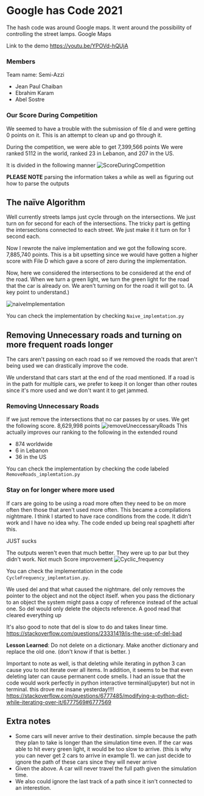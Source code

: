 # Google has Code 2021
The hash code was around Google maps. It went around the possibility of controlling the street lamps.
Google Maps

Link to the demo
https://youtu.be/YPOVd-hQUjA
### Members
Team name: Semi-Azzi

* Jean Paul Chaiban
* Ebrahim Karam
* Abel Sostre

### Our Score During Competition
We seemed to have a trouble with the submission of file d and were getting 0 points on it. This is an attempt to clean up and go through it.

During the competition, we were able to get
7,399,566 points
We were ranked 5112 in the world, ranked 23 in Lebanon, and 207 in the US.

It is divided in the following manner
![ScoreDuringCompetition](https://user-images.githubusercontent.com/10140799/109393997-aa544400-78f2-11eb-807e-50cb962b8cc3.png)

**PLEASE NOTE**
parsing the information takes a while as well as figuring out how to parse the outputs

## The naïve Algorithm
Well currently streets lamps just cycle through on the intersections. We just turn on for second for each of the intersections. The tricky part is getting the intersections connected to each street. We just make it it turn on for 1 second each.

Now I rewrote the naïve implementation and we got the following score. 7,885,740 points. This is a bit upsetting since we would have gotten a higher score with File D which gave a score of zero during the implementation.

Now, here we considered the intersections to be considered at the end of the road. When we turn a green light, we turn the green light for the road that the car is already on. We aren't turning on for the road it will got to. (A key point to understand.)

![naiveImplementation](https://user-images.githubusercontent.com/10140799/109394042-ec7d8580-78f2-11eb-9092-d8dc5b7254e6.png)

You can check the implementation by checking `Naive_implemtation.py`



## Removing Unnecessary roads and turning on more frequent roads longer
The cars aren't passing on each road so if we removed the roads that aren't being used we can drastically improve the code.

We understand that cars start at the end of the road mentioned.
If a road is in the path for multiple cars, we prefer to keep it on longer than other routes since it's more used and we don't want it to get jammed.

### Removing Unnecessary Roads
If we just remove the intersections that no car passes by or uses. We get the following score. 8,629,998 points
![removeUneccessaryRoads](https://user-images.githubusercontent.com/10140799/109398558-9ff27400-790b-11eb-8c64-abf0b38606d1.png)
This actually improves our ranking to the following in the extended round
* 874 worldwide
* 6 in Lebanon
* 36 in the US

You can check the implementation by checking the code labeled `RemoveRoads_implemtation.py`

### Stay on for longer where more used
If cars are going to be using a road more often they need to be on more often then those that aren't used more often. This became a compilations nightmare. I think I started to have race conditions from the code. It didn't work and I have no idea why. The code ended up being real spaghetti after this.

JUST sucks

The outputs weren't even that much better. They were up to par but they didn't work. Not much Score improvement
![Cyclic_frequency](https://user-images.githubusercontent.com/10140799/109406089-42c6e480-7944-11eb-8299-b05a13ddb6f1.png)

You can check the implementation in the code `CycleFrequency_implemtation.py`.

We used del and that what caused the nightmare. del only removes the pointer to the object and not the object itself. when you pass the dictionary to an object the system might pass a copy of reference instead of the actual one. So del would only delete the objects reference.
A good read that cleared everything up

It's also good to note that del is slow to do and takes linear time.
https://stackoverflow.com/questions/23331419/is-the-use-of-del-bad

**Lesson Learned**: Do not delete on a dictionary. Make another dictionary and replace the old one. (don't know if that is better. )

Important to note as well, is that deleting while iterating in python 3 can cause you to not iterate over all items.
In addition, it seems to be that even deleting later can cause permanent code smells. I had an issue that the code would work perfectly in python interactive terminal(jupyter) but not in terminal. this drove me insane yesterday!!!!
https://stackoverflow.com/questions/6777485/modifying-a-python-dict-while-iterating-over-it/6777569#6777569




## Extra notes
* Some cars will never arrive to their destination. simple because the path they plan to take is longer than the simulation time even. If the car was able to hit every green light, it would be too slow to arrive. (this is why you can never get 2 cars to arrive in example 1). we can just decide to ignore the path of these cars since they will never arrive
* Given the above. A car will never travel the full path given the simulation time.
* We also could ignore the last track of a path since it isn't connected to an interestion.
